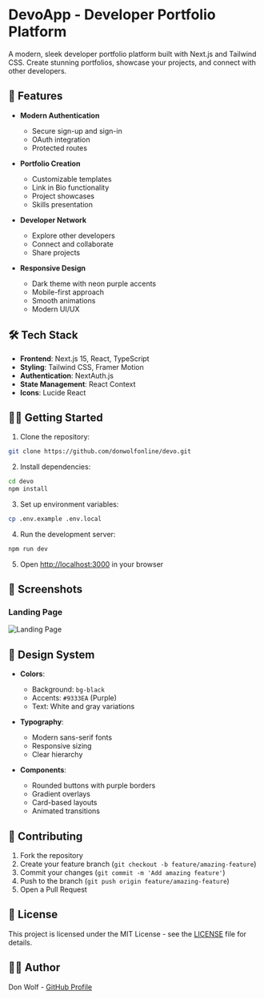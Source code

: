 # DevoApp - Developer Portfolio Platform

A modern, sleek developer portfolio platform built with Next.js and Tailwind CSS. Create stunning portfolios, showcase your projects, and connect with other developers.

## 🚀 Features

- **Modern Authentication**
  - Secure sign-up and sign-in
  - OAuth integration
  - Protected routes

- **Portfolio Creation**
  - Customizable templates
  - Link in Bio functionality
  - Project showcases
  - Skills presentation

- **Developer Network**
  - Explore other developers
  - Connect and collaborate
  - Share projects

- **Responsive Design**
  - Dark theme with neon purple accents
  - Mobile-first approach
  - Smooth animations
  - Modern UI/UX

## 🛠️ Tech Stack

- **Frontend**: Next.js 15, React, TypeScript
- **Styling**: Tailwind CSS, Framer Motion
- **Authentication**: NextAuth.js
- **State Management**: React Context
- **Icons**: Lucide React

## 🏃‍♂️ Getting Started

1. Clone the repository:
```bash
git clone https://github.com/donwolfonline/devo.git
```

2. Install dependencies:
```bash
cd devo
npm install
```

3. Set up environment variables:
```bash
cp .env.example .env.local
```

4. Run the development server:
```bash
npm run dev
```

5. Open [http://localhost:3000](http://localhost:3000) in your browser

## 📸 Screenshots

### Landing Page
![Landing Page](./public/screenshots/landing-page.png)

## 🎨 Design System

- **Colors**:
  - Background: `bg-black`
  - Accents: `#9333EA` (Purple)
  - Text: White and gray variations
  
- **Typography**:
  - Modern sans-serif fonts
  - Responsive sizing
  - Clear hierarchy

- **Components**:
  - Rounded buttons with purple borders
  - Gradient overlays
  - Card-based layouts
  - Animated transitions

## 🤝 Contributing

1. Fork the repository
2. Create your feature branch (`git checkout -b feature/amazing-feature`)
3. Commit your changes (`git commit -m 'Add amazing feature'`)
4. Push to the branch (`git push origin feature/amazing-feature`)
5. Open a Pull Request

## 📝 License

This project is licensed under the MIT License - see the [LICENSE](LICENSE) file for details.

## 👨‍💻 Author

Don Wolf - [GitHub Profile](https://github.com/donwolfonline)
